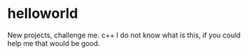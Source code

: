 # helloworld
New projects, challenge me. c++
I do not know what is this, if you could help me that would be good.


